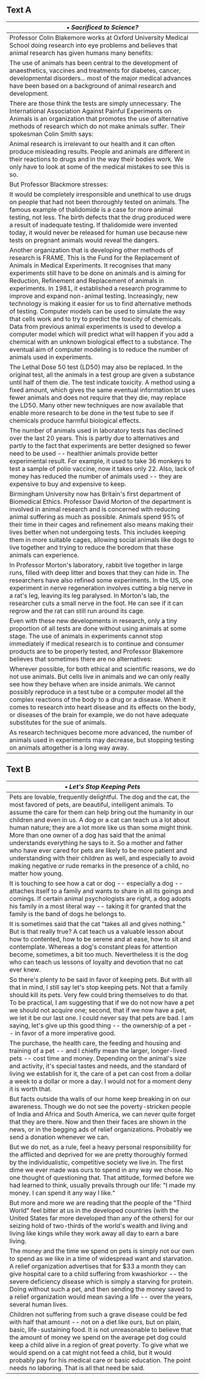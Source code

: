 ## Text A
|***&bull; Sacrificed to Science?***|
|---|
|Professor Colin Blakemore works at Oxford University Medical School doing research into eye problems and believes that animal research has given humans many benefits:|
|The use of animals has been central to the development of anaesthetics, vaccines and treatments for diabetes, cancer, developmental disorders... most of the major medical advances have been based on a background of animal research and development.|
|There are those think the tests are simply unnecessary. The International Association Against Painful Experiments on Animals is an organization that promotes the use of alternative methods of research which do not make animals suffer. Their spokesman Colin Smith says:|
|Animal research is irrelevant to our health and it can often produce misleading results. People and animals are different in their reactions to drugs and in the way their bodies work. We only have to look at some of the medical mistakes to see this is so.|
|But Professor Blackmore stresses:|
|It would be completely irresponsible and unethical to use drugs on people that had not been thoroughly tested on animals. The famous example of thalidomide is a case for more animal testing, not less. The birth defects that the drug produced were a result of inadequate testing. If thalidomide were invented today, it would never be released for human use because new tests on pregnant animals would reveal the dangers.|
|Another organization that is developing other methods of research is FRAME. This is the Fund for the Replacement of Animals in Medical Experiments. It recognises that many experiments still have to be done on animals and is aiming for Reduction, Refinement and Replacement of animals in experiments. In 1981, it established a research programme to improve and expand non-animal testing. Increasingly, new technology is making it easier for us to find alternative methods of testing. Computer models can be used to simulate the way that cells work and to try to predict the toxicity of chemicals. Data from previous animal experiments is used to develop a computer model which will predict what will happen if you add a chemical with an unknown biological effect to a substance. The eventual aim of computer modeling is to reduce the number of animals used in experiments.|
|The Lethal Dose 50 test (LD50) may also be replaced. In the original test, all the animals in a test group are given a substance until half of them die. The test indicate toxicity. A method using a fixed amount, which gives the same eventual information bt uses fewer animals and does not require that they die, may replace the LD50. Many other new techniques are now available that enable more research to be done in the test tube to see if chemicals produce harmful biological effects.|
|The number of animals used in laboratory tests has declined over the last 20 years. This is partly due to alternatives and partly to the fact that experiments are better designed so fewer need to be used -- healthier animals provide better experimental result. For example, it used to take 36 monkeys to test a sample of polio vaccine, now it takes only 22. Also, lack of money has reduced the number of animals used -- they are expensive to buy and expensive to keep.|
|Birmingham University now has Britain's first department of Biomedical Ethics. Professor David Morton of the department is involved in animal research and is concerned with reducing animal suffering as much as possible. Animals spend 95% of their time in their cages and refinement also means making their lives better when not undergoing tests. This includes keeping them in more suitable cages, allowing social animals like dogs to live together and trying to reduce the boredom that these animals can experience.|
|In Professor Morton's laboratory, rabbit live together in large runs, filled with deep litter and boxes that they can hide in. The researchers have also refined some experiments. In the US, one experiment in nerve regeneration involves cutting a big nerve in a rat's leg, leaving its leg paralysed. In Morton's lab, the researcher cuts a small nerve in the foot. He can see if it can regrow and the rat can still run around its cage.|
|Even with these new developments in research, only a tiny proportion of all tests are done without using animals at some stage. The use of animals in experiments cannot stop immediately if medical research is to continue and consumer products are to be properly  tested, and Professor Blakemore believes that sometimes there are no alternatives:|
|Wherever possible, for both ethical and scientific reasons, we do not use animals. But cells live in animals and we can only really see how they behave when are inside animals. We cannot possibly reproduce in a test tube or a computer model all the complex reactions of the body to a drug or a disease. When it comes to research into heart disease and its effects on the body, or diseases of the brain for example, we do not have adequate substitutes for the sue of animals.|
|As research techniques become more advanced, the number of animals used in experiments may decrease, but stopping testing on animals altogether is a long way away.|

## Text B
|***&bull; Let's Stop Keeping Pets***|
|---|
|Pets are lovable, frequently  delightful. The dog and the cat, the most favored of pets, are beautiful, intelligent animals. To assume the care for them can help bring out the humanity in our children and even in us. A dog or a cat can teach us a lot about human nature; they are a lot more like us than some might think. More than one owner of a dog has said that the animal understands everything he says to it. So a mother and father who have ever cared for pets are likely to be more patient and understanding with their children as well, and especially to avoid making negative or rude remarks in the presence of a child, no matter how young.|
|It is touching to see how a cat or dog -- especially a dog -- attaches itself to a family and wants to share in all its goings and comings. If certain animal psychologists are right, a dog adopts his family in a most literal way -- taking it for granted that the family is the band of dogs he belongs to.|
|It is sometimes said that the cat "takes all and gives nothing." But is that really true? A cat teach us a valuable lesson about how to contented, how to be serene and at ease, how to sit and contemplate. Whereas a dog's constant pleas for attention become, sometimes, a bit too much. Nevertheless it is the dog who can teach us lessons of loyalty and devotion that no cat ever knew.|
|So there's plenty to be said in favor of keeping pets. But with all that in mind, I still say let's stop keeping pets. Not that a family should kill its pets. Very few could bring themselves to do that. To be practical, I am suggesting that if we do not now have a pet we should not acquire one; second, that if we now have a pet, we let it be our last one. I could never say that pets are bad. I am saying, let's give up this good thing -- the ownership of a pet -- in favor of a more imperative good.|
|The purchase, the health care, the feeding and housing and training of a pet -- and I chiefly mean the larger, longer-lived pets -- cost time and money. Depending on the animal's size and activity, it's special tastes and needs, and the standard of living we establish for it, the care of a pet can cost from a dollar a week to a dollar or more a day. I would not for a moment deny it is worth that.|
|But facts outside tha walls of our home keep breaking in on our awareness. Though we do not see the poverty-stricken people of India and Africa and South America, we can never quite forget that they are there. Now and then their faces are shown in the news, or in the begging ads of relief organizations. Probably we send a donation whenever we can.|
|But we do not, as a rule, feel a heavy personal responsibility for the afflicted and deprived for we are pretty thoroughly formed by the individualistic, competitive society we live in. The first dime we ever made was ours to spend in any way we chose. No one thought of questioning that. That attitude, formed before we had learned to think, usually prevails through our life: "I made my money. I can spend it any way I like."|
|But more and more we are reading that the people of the "Third World" feel bitter at us in the developed countries (with the United States far more developed than any of the others) for our seizing hold of two-thirds of the world's wealth and living and living like kings while they work away all day to earn a bare living.|
|The money and the time we spend on pets is simply not our own to spend as we like in a time of widespread want and starvation. A relief organization advertises that for $33 a month they can give hospital care to a child suffering from kwashiorkor -- the severe deficiency disease which is simply a starving for protein. Doing without such a pet, and then sending the money saved to a relief organization would mean saving a life -- over the years, several human lives.|
|Children not suffering from such a grave disease could be fed with half that amount -- not on a diet like ours, but on plain, basic, life-sustaining food. It is not unreasonable to believe that the amount of money we spend on the average pet dog could keep a child alive in a region of great poverty. To give what we would spend on a cat might not feed a child, but it would probably pay for his medical care or basic education. The point needs no laboring. That is all that need be said.|
